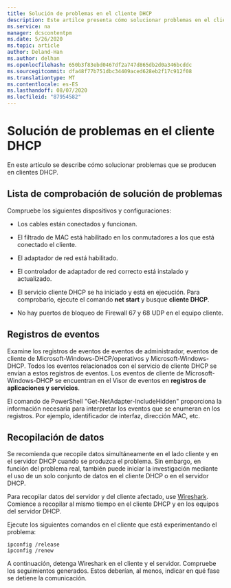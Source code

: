 ```yaml
---
title: Solución de problemas en el cliente DHCP
description: Este artilce presenta cómo solucionar problemas en el cliente DHCP y recopilar datos.
ms.service: na
manager: dcscontentpm
ms.date: 5/26/2020
ms.topic: article
author: Deland-Han
ms.author: delhan
ms.openlocfilehash: 650b3f83ebd0467df2a747d865db2d0a346bcddc
ms.sourcegitcommit: dfa48f77b751dbc34409aced628eb2f17c912f08
ms.translationtype: MT
ms.contentlocale: es-ES
ms.lasthandoff: 08/07/2020
ms.locfileid: "87954582"
---
```

# <a name="troubleshoot-problems-on-the-dhcp-client"></a>Solución de problemas en el cliente DHCP

En este artículo se describe cómo solucionar problemas que se producen en clientes DHCP.

## <a name="troubleshooting-checklist"></a>Lista de comprobación de solución de problemas

Compruebe los siguientes dispositivos y configuraciones:

  - Los cables están conectados y funcionan.

  - El filtrado de MAC está habilitado en los conmutadores a los que está conectado el cliente.

  - El adaptador de red está habilitado.

  - El controlador de adaptador de red correcto está instalado y actualizado.

  - El servicio cliente DHCP se ha iniciado y está en ejecución. Para comprobarlo, ejecute el comando **net start** y busque **cliente DHCP**.

  - No hay puertos de bloqueo de Firewall 67 y 68 UDP en el equipo cliente.

## <a name="event-logs"></a>Registros de eventos

Examine los registros de eventos de eventos de administrador, eventos de cliente de Microsoft-Windows-DHCP/operativos y Microsoft-Windows-DHCP. Todos los eventos relacionados con el servicio de cliente DHCP se envían a estos registros de eventos.
Los eventos de cliente de Microsoft-Windows-DHCP se encuentran en el Visor de eventos en **registros de aplicaciones y servicios**.

El comando de PowerShell "Get-NetAdapter-IncludeHidden" proporciona la información necesaria para interpretar los eventos que se enumeran en los registros. Por ejemplo, identificador de interfaz, dirección MAC, etc.

## <a name="data-collection"></a>Recopilación de datos

Se recomienda que recopile datos simultáneamente en el lado cliente y en el servidor DHCP cuando se produzca el problema. Sin embargo, en función del problema real, también puede iniciar la investigación mediante el uso de un solo conjunto de datos en el cliente DHCP o en el servidor DHCP.

Para recopilar datos del servidor y del cliente afectado, use [Wireshark](https://www.wireshark.org/download.html). Comience a recopilar al mismo tiempo en el cliente DHCP y en los equipos del servidor DHCP.

Ejecute los siguientes comandos en el cliente que está experimentando el problema:

```console
ipconfig /release
ipconfig /renew
```

A continuación, detenga Wireshark en el cliente y el servidor. Compruebe los seguimientos generados. Estos deberían, al menos, indicar en qué fase se detiene la comunicación.